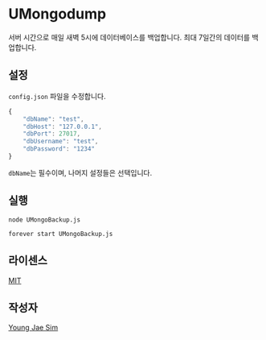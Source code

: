 # UMongodump
서버 시간으로 매일 새벽 5시에 데이터베이스를 백업합니다. 최대 7일간의 데이터를 백업합니다.

## 설정
`config.json` 파일을 수정합니다.
```javascript
{
	"dbName": "test",
	"dbHost": "127.0.0.1",
	"dbPort": 27017,
	"dbUsername": "test",
	"dbPassword": "1234"
}
```
`dbName`는 필수이며, 나머지 설정들은 선택입니다.

## 실행
```
node UMongoBackup.js
```
```
forever start UMongoBackup.js
```

## 라이센스
[MIT](LICENSE)

## 작성자
[Young Jae Sim](https://github.com/Hanul)
